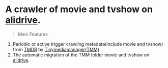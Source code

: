 # A crawler of movie and tvshow on [alidrive](https://www.aliyundrive.com/drive).

>Main Features

1. Periodic or active trigger crawling metadata(include movie and tvshow) from [TMDB](https://www.themoviedb.org/) by [Tinymediamanager(TMM)](https://www.tinymediamanager.org/).
2. The automatic migration of the TMM folder movie and tvshow on [alidrive](https://www.aliyundrive.com/drive).
